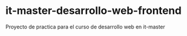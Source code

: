 # it-master-desarrollo-web-frontend
Proyecto de practica para el curso de desarrollo web en it-master
